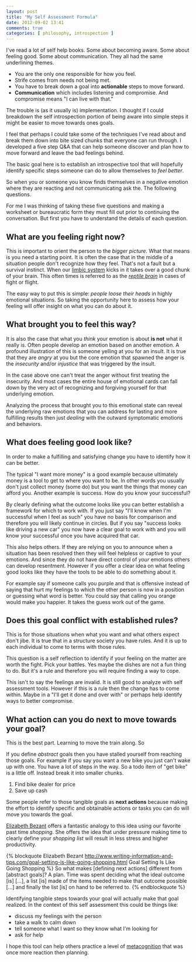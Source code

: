 ```yaml
---
layout: post
title: "My Self Assessment Formula"
date: 2012-09-02 13:41
comments: true
categories: [ philosophy, introspection ]
---
```

I've read a lot of self help books. Some about becoming aware. Some about feeling good. Some about communication. They all had the same underlining themes.

* You are the only one responsible for how you feel.
* Strife comes from needs not being met.
* You have to break down a goal into **actionable** steps to move forward.
* **Communication** which includes listening and compromise. And compromise means "I can live with that."

The trouble is (as it usually is) implementation. I thought if I could breakdown the self introspection portion of being aware into simple steps it might be easier to move towards ones goals.

I feel that perhaps I could take some of the techniques I've read about and break them down into bite sized chunks that everyone can run through. I developed a five step Q&A that can help someone discover and plan how to move forward and leave the bad feelings behind. 

<!-- more -->

The basic goal here is to establish an introspective tool that will hopefully identify specific steps someone can do to allow themselves to *feel better*.

So when you or someone you know finds themselves in a negative emotion where they are reacting and not communicating ask the. The following questions. 

For me I was thinking of taking these five questions and making a worksheet or bureaucratic form they must fill out prior to continuing the conversation. But first you have to understand the details of each question.

## What are you feeling right now?
This is important to orient the person to the *bigger picture*. What that means is you need a starting point. It is often the case that in the middle of a situation people don't recognize how they feel. That's not a fault but a survival instinct. When our [limbic system][limbic] kicks in it takes over a good chunk of your brain. This often times is referred to as the *[reptile brain][reptile]* in cases of fight or flight.

The easy way to put this is simple: *people loose their heads* in highly emotional situations. So taking the opportunity here to assess how your feeling will offer insight on what you can do about it.

[limbic]: http://en.m.wikipedia.org/wiki/Limbic_system
[reptile]: http://en.m.wikipedia.org/wiki/Triune_brain#section_1

## What brought you to feel this way?
It is also the case that what you *think* your emotion is about **is not** what it really is. Often people develop an emotion based on another emotion. A profound illustration of this is someone yelling at you for an insult. It is true that they are *angry* at you but the core emotion that spawned the anger is the *insecurity* and/or *injustice* that was triggered by the insult.

In the case above one can't treat the anger without first treating the insecurity. And most cases the entire house of emotional cards can fall down by the very act of recognizing and forgiving yourself for that underlying emotion.

Analyzing the process that brought you to this emotional state can reveal the underlying raw emotions that you can address for lasting and more fulfilling results then just *dealing* with the outward symptomatic emotions and behaviors.

## What does feeling good look like?
In order to make a fulfilling and satisfying change you have to identify how it can be better.

The typical "I want more money" is a good example because ultimately money is a tool to get to where you want to be. In other words you usually don't just collect money (some do) but you want the things that money can afford you. Another example is success. How do you know your successful?

By clearly defining what the outcome looks like you can better establish a framework for which to work with. If you just say "I'll know when I'm successful when I feel as such" you have no basis for comparison and therefore you will likely continue in circles. But if you say "success looks like driving a new car" you now have a clear goal to work with and you will know your successful once you have acquired that car.

This also helps others. If they are relying on you to announce when a situation has been resolved then they will feel helpless or captive to your emotions. And since they do not have direct control of *your* emotions others can develop resentment. However if you offer a clear idea on what feeling good looks like they have the tools to be able to do something about it.

For example say if someone calls you purple and that is offensive instead of saying that hurt my feelings to which the other person is now in a position or guessing what word is better. You could say that calling you orange would make you happier. It takes the guess work out of the game.

## Does this goal conflict with established rules?
This is for those situations when what you want and what others expect don't jibe. It is true that in a structure society you have rules. And it is up to each individual to come to terms with those rules.

This question is a self reflection to identify if your feeling on the matter are worth the fight. Pick your battles. Yes maybe the dishes are not a fun thing to do. But it's a rule and therefore you will require finding a way to cope.

This isn't to say the feelings are invalid. It is still good to analyze with self assessment tools. However if this is a rule then the change has to come within. Maybe in a "I'll get it done and over with" or perhaps help identify ways to better compromise. 

## What action can you do next to move towards your goal?
This is the best part. Learning to move the train along. So 

If you define *abstract* goals then you have stalled yourself from reaching those goals. For example if you say you want a new bike you just can't wake up with one. You have a lot of steps in the way. So a todo item of "get bike" is a little off. Instead break it into smaller chunks.

1. Find bike dealer for price
2. Save up cash

Some people refer to those tangible goals as **next actions** because making the effort to identify specific and obtainable actions or tasks you can do will move you towards the goal.

[Elizabeth Bezant][1] offers a fantastic analogy to this idea using our favorite past time *shopping*. She offers the idea that under pressure making time to clearly define your *shopping list* will result in less stress and higher productivity.

{% blockquote Elizabeth Bezant http://www.writing-information-and-tips.com/goal-setting-is-like-going-shopping.html Goal Setting Is Like Going Shopping %}
So what makes [defining next actions] different from [abstract goals]? A plan. Time was spent deciding what the ideal outcome [is] [...], a list [is] made of the items needed to make that outcome possible [...] and finally the list [is] on hand to be referred to.
{% endblockquote %}

[1]: http://www.writing-information-and-tips.com/elizabeth-bezant.html

Identifying tangible steps towards your goal will actually make that goal realized. In the context of this self assessment this could be things like:

* discuss my feelings with the person
* take a walk to calm down
* tell someone what I want so they know what I'm looking for
* ask for help

I hope this tool can help others practice a level of [metacognition][2] that was once more reaction then planning. 

[2]: http://en.m.wikipedia.org/wiki/Metacognition
